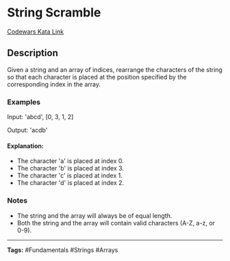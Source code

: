 # String Scramble

[Codewars Kata Link](https://www.codewars.com/kata/5822d89270ca28c85c0000f3/python)

## Description
Given a string and an array of indices, rearrange the characters of the string so that each character is placed at the position specified by the corresponding index in the array.

### Examples
Input: 'abcd', [0, 3, 1, 2]

Output: 'acdb'

#### Explanation:
- The character 'a' is placed at index 0.
- The character 'b' is placed at index 3.
- The character 'c' is placed at index 1.
- The character 'd' is placed at index 2.

### Notes
- The string and the array will always be of equal length.
- Both the string and the array will contain valid characters (A-Z, a-z, or 0-9).

---

**Tags:** #Fundamentals #Strings #Arrays
